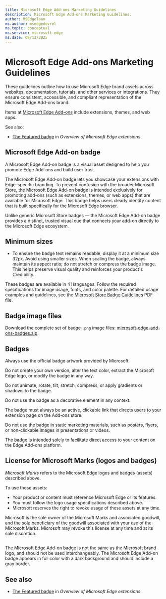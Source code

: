 ```yaml
---
title: Microsoft Edge Add-ons Marketing Guidelines
description: Microsoft Edge Add-ons Marketing Guidelines.
author: MSEdgeTeam
ms.author: msedgedevrel
ms.topic: conceptual
ms.service: microsoft-edge
ms.date: 08/13/2025
---
```

# Microsoft Edge Add-ons Marketing Guidelines

<!-- todo: global in this article: lexicon:
the Microsoft Edge Add-on badge
the Microsoft Edge add-on badge
the Microsoft Edge add-ons badge
the Microsoft Edge Add-ons badge
the Featured badge
-->

<!-- todo: global in Extensions docs: which?
add-ons (such as extensions, themes, or web apps)
add-ons (such as extensions, themes, or apps)
-->

These guidelines outline how to use Microsoft Edge brand assets across websites, documentation, tutorials, and other services or integrations.  They ensure consistent, accessible, and compliant representation of the Microsoft Edge Add-ons brand.

Items at [Microsoft Edge Add-ons](https://microsoftedge.microsoft.com/addons/) include extensions, themes, and web apps.

See also:
* [The Featured badge](../index.md#the-featured-badge) in _Overview of Microsoft Edge extensions_.


<!-- ====================================================================== -->
## Microsoft Edge Add-on badge
<!-- todo:
is the "Microsoft Edge Add-on(s) badge" the same thing as "the Featured badge"?
mention [The Featured badge](../index.md#the-featured-badge)? -->

A Microsoft Edge Add-on badge is a visual asset designed to help you promote Edge Add-ons and build user trust.

The Microsoft Edge Add-on badge lets you showcase your extensions with Edge-specific branding.  To prevent confusion with the broader Microsoft Store, the Microsoft Edge Add-on badge is intended exclusively for promoting add-ons (such as extensions, themes, or web apps) that are available for Microsoft Edge.  This badge helps users clearly identify content that is built specifically for the Microsoft Edge browser.

Unlike generic Microsoft Store badges<!-- todo: link and/or show .png --> — the Microsoft Edge Add-on badge<!-- todo: the Featured badge? --> provides a distinct, trusted visual cue that connects your add-on directly to the Microsoft Edge ecosystem.


<!-- ====================================================================== -->
## Minimum sizes

* To ensure the badge text remains readable, display it at a minimum size 32px.  Avoid using smaller sizes.  When scaling the badge, always maintain its aspect ratio; do not stretch or compress the badge image.  This helps preserve visual quality and reinforces your product's Credibility.<!-- todo: credibility? -->

These badges are available in 41<!-- todo: many --> languages.  Follow the required specifications for image usage, fonts, and color palette.  For detailed usage examples and guidelines, see the [Microsoft Store Badge Guidelines](https://github.com/microsoft/MicrosoftEdge-Extensions/blob/main/assets/microsoft-store-badge-guidelines.pdf)<!-- todo: match dest title --> PDF file.


<!-- ====================================================================== -->
## Badge image files
<!-- todo: Featured badge? Microsoft Edge Add-on badge? -->
<!-- todo: mention "logo(s)"? -->

Download the complete set of badge<!-- todo: Microsoft Edge Add-on badge?  Featured badge? --> `.png` image files: [microsoft-edge-add-ons-badges.zip](https://github.com/microsoft/MicrosoftEdge-Extensions/blob/main/assets/microsoft-edge-add-ons-badges.zip).


<!-- ====================================================================== -->
## Badges
<!-- todo:
## The Microsoft Edge Add-on badge
what kind of badges?
   the Microsoft Edge Add-on badge
   the Featured badge
-->

Always use the official badge artwork provided by Microsoft.

Do not create your own version, alter the text color, extract the Microsoft Edge logo, or modify the badge in any way.

Do not animate, rotate, tilt, stretch, compress, or apply gradients or shadows to the badge.

Do not use the badge as a decorative element in any context.

The badge must always be an active, clickable link that directs users to your extension page on the Add-ons store.

Do not use the badge in static marketing materials, such as posters, flyers, or non-clickable images in presentations or videos.

The badge is intended solely to facilitate direct access to your content on the Edge Add-ons platform.


<!-- ====================================================================== -->
## License for Microsoft Marks (logos and badges)

_Microsoft Marks_ refers to the Microsoft Edge logos and badges (assets) described above.

To use these assets:
* Your product or content must reference Microsoft Edge or its features.
* You must follow the logo usage specifications described above.
* Microsoft reserves the right to revoke usage of these assets at any time.

Microsoft is the sole owner of the Microsoft Marks and associated goodwill, and the sole beneficiary of the goodwill associated with your use of the Microsoft Marks.  Microsoft may revoke this license at any time and at its sole discretion.


<!-- ====================================================================== -->
## 

The Microsoft Edge Add-on badge<!-- todo: the Featured badge --> is not the same as the Microsoft brand logo, and should not be used interchangeably.  The Microsoft Edge Add-on badge<!-- todo: the Featured badge? --> appears in full color with a dark background and should include a gray border.

<!-- todo: show png showing what a badge looks like -->


<!-- ====================================================================== -->
## See also

* [The Featured badge](../index.md#the-featured-badge) in _Overview of Microsoft Edge extensions_.
